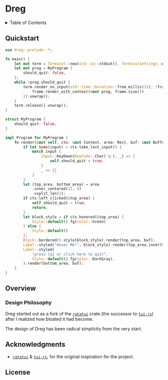 
# Dreg

<details>
<summary>Table of Contents</summary>

- [Quickstart](#quickstart)
- [Overview](#overview)
  - [Design Philosophy](#design-philosophy)
- [Acknowledgments](#acknowledgments)
- [License](#license)

</details>

## Quickstart

```rust
use dreg::prelude::*;

fn main() {
    let mut term = Terminal::new(std::io::stdout(), TerminalSettings::default()).unwrap();
    let mut prog = MyProgram {
        should_quit: false,
    };
    while !prog.should_quit {
        term.render_on_input(std::time::Duration::from_millis(31), |frame| {
            frame.render_with_context(&mut prog, frame.size())
        }).unwrap();
    }
    term.release().unwrap();
}

struct MyProgram {
    should_quit: false,
}

impl Program for MyProgram {
    fn render(&mut self, ctx: &mut Context, area: Rect, buf: &mut Buffer) {
        if let Some(input) = ctx.take_last_input() {
            match input {
                Input::KeyDown(KeyCode::Char('q'), _) => {
                    self.should_quit = true;
                }
                _ => {}
            }
        }
        let (top_area, bottom_area) = area
            .inner_centered(31, 4)
            .vsplit_len(3);
        if ctx.left_clicked(&top_area) {
            self.should_quit = true;
            return;
        }
        let block_style = if ctx.hovered(&top_area) {
            Style::default().fg(Color::Green)
        } else {
            Style::default()
        };
        Block::bordered().style(block_style).render(top_area, buf);
        Label::styled("Hover Me!", block_style).render(top_area.inner(Margin::new(1, 1)), buf);
        Label::styled(
            "press [q] or click here to quit", 
            Style::default().fg(Color::DarkGray),
        ).render(bottom_area, buf);
    }
}

```

## Overview

### Design Philosophy

Dreg started out as a fork of the [`ratatui`] crate (the successor to [`tui-rs`]) after I realized how bloated it had become.

The design of Dreg has been radical simplicity from the very start.

## Acknowledgments

- [`ratatui`] & [`tui-rs`], for the original inspiration for the project.

## License


[`ratatui`]: https://docs.rs/ratatui/latest/ratatui/
[`tui-rs`]: https://docs.rs/tui/latest/tui/
